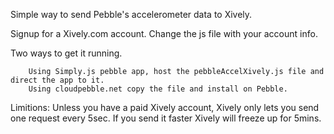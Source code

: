 Simple way to send Pebble's accelerometer data to Xively. 

Signup for a Xively.com account. Change the js file  with your account info.

Two ways to get it running. 

        Using Simply.js pebble app, host the pebbleAccelXively.js file and direct the app to it.
        Using cloudpebble.net copy the file and install on Pebble.

Limitions:
	Unless you have a paid Xively account, Xively only lets you send one request every 5sec.
	If you send it faster Xively will freeze up for 5mins.
